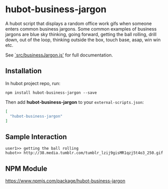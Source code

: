 # hubot-business-jargon

A hubot script that displays a random office work gifs when someone enters common business jargons. Some common examples of business jargons are blue sky thinking, going forward, getting the ball rolling, drill down, out of the loop, thinking outside the box, touch base, asap, win win etc.

See [`src/businessJargon.js'](src/businessJargon.js) for full documentation.

## Installation

In hubot project repo, run:

`npm install hubot-business-jargon --save`

Then add **hubot-business-jargon** to your `external-scripts.json`:

```json
[
  "hubot-business-jargon"
]
```

## Sample Interaction

```
user1>> getting the ball rolling
hubot>> http://38.media.tumblr.com/tumblr_lzij9gisMR1qzj5t4o3_250.gif
```

## NPM Module

https://www.npmjs.com/package/hubot-business-jargon
